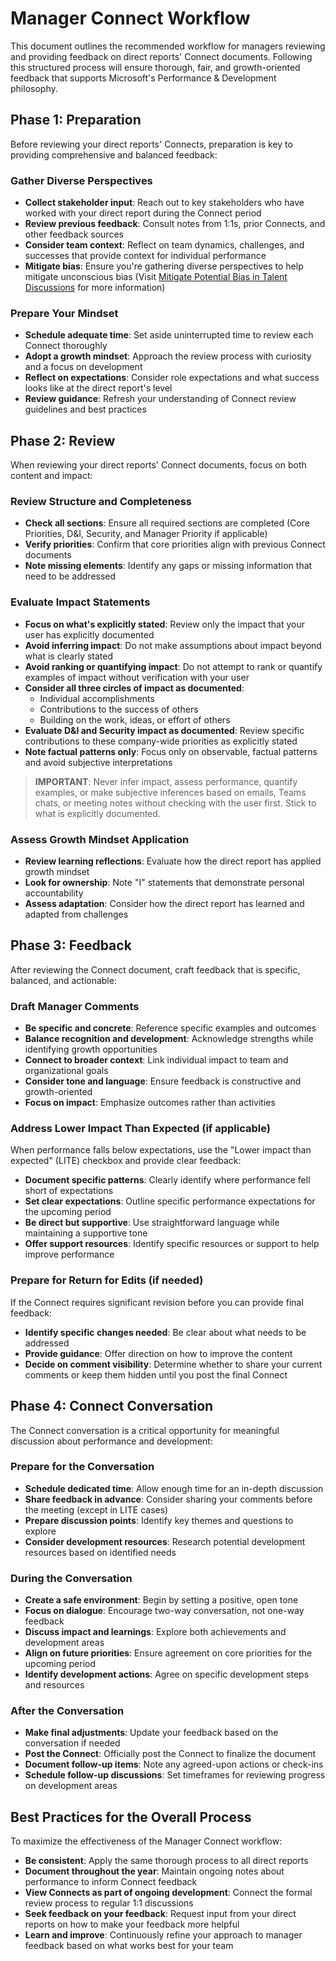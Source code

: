 # Manager Connect Workflow

This document outlines the recommended workflow for managers reviewing and providing feedback on direct reports' Connect documents. Following this structured process will ensure thorough, fair, and growth-oriented feedback that supports Microsoft's Performance & Development philosophy.

## Phase 1: Preparation

Before reviewing your direct reports' Connects, preparation is key to providing comprehensive and balanced feedback:

### Gather Diverse Perspectives

- **Collect stakeholder input**: Reach out to key stakeholders who have worked with your direct report during the Connect period
- **Review previous feedback**: Consult notes from 1:1s, prior Connects, and other feedback sources
- **Consider team context**: Reflect on team dynamics, challenges, and successes that provide context for individual performance
- **Mitigate bias**: Ensure you're gathering diverse perspectives to help mitigate unconscious bias (Visit [Mitigate Potential Bias in Talent Discussions](https://microsoft.sharepoint.com) for more information)

### Prepare Your Mindset

- **Schedule adequate time**: Set aside uninterrupted time to review each Connect thoroughly
- **Adopt a growth mindset**: Approach the review process with curiosity and a focus on development
- **Reflect on expectations**: Consider role expectations and what success looks like at the direct report's level
- **Review guidance**: Refresh your understanding of Connect review guidelines and best practices

## Phase 2: Review

When reviewing your direct reports' Connect documents, focus on both content and impact:

### Review Structure and Completeness

- **Check all sections**: Ensure all required sections are completed (Core Priorities, D&I, Security, and Manager Priority if applicable)
- **Verify priorities**: Confirm that core priorities align with previous Connect documents
- **Note missing elements**: Identify any gaps or missing information that need to be addressed

### Evaluate Impact Statements

- **Focus on what's explicitly stated**: Review only the impact that your user has explicitly documented
- **Avoid inferring impact**: Do not make assumptions about impact beyond what is clearly stated
- **Avoid ranking or quantifying impact**: Do not attempt to rank or quantify examples of impact without verification with your user
- **Consider all three circles of impact as documented**: 
  - Individual accomplishments
  - Contributions to the success of others
  - Building on the work, ideas, or effort of others
- **Evaluate D&I and Security impact as documented**: Review specific contributions to these company-wide priorities as explicitly stated
- **Note factual patterns only**: Focus only on observable, factual patterns and avoid subjective interpretations

> **IMPORTANT**: Never infer impact, assess performance, quantify examples, or make subjective inferences based on emails, Teams chats, or meeting notes without checking with the user first. Stick to what is explicitly documented.

### Assess Growth Mindset Application

- **Review learning reflections**: Evaluate how the direct report has applied growth mindset
- **Look for ownership**: Note "I" statements that demonstrate personal accountability
- **Assess adaptation**: Consider how the direct report has learned and adapted from challenges

## Phase 3: Feedback

After reviewing the Connect document, craft feedback that is specific, balanced, and actionable:

### Draft Manager Comments

- **Be specific and concrete**: Reference specific examples and outcomes
- **Balance recognition and development**: Acknowledge strengths while identifying growth opportunities
- **Connect to broader context**: Link individual impact to team and organizational goals
- **Consider tone and language**: Ensure feedback is constructive and growth-oriented
- **Focus on impact**: Emphasize outcomes rather than activities

### Address Lower Impact Than Expected (if applicable)

When performance falls below expectations, use the "Lower impact than expected" (LITE) checkbox and provide clear feedback:

- **Document specific patterns**: Clearly identify where performance fell short of expectations
- **Set clear expectations**: Outline specific performance expectations for the upcoming period
- **Be direct but supportive**: Use straightforward language while maintaining a supportive tone
- **Offer support resources**: Identify specific resources or support to help improve performance

### Prepare for Return for Edits (if needed)

If the Connect requires significant revision before you can provide final feedback:

- **Identify specific changes needed**: Be clear about what needs to be addressed
- **Provide guidance**: Offer direction on how to improve the content
- **Decide on comment visibility**: Determine whether to share your current comments or keep them hidden until you post the final Connect

## Phase 4: Connect Conversation

The Connect conversation is a critical opportunity for meaningful discussion about performance and development:

### Prepare for the Conversation

- **Schedule dedicated time**: Allow enough time for an in-depth discussion
- **Share feedback in advance**: Consider sharing your comments before the meeting (except in LITE cases)
- **Prepare discussion points**: Identify key themes and questions to explore
- **Consider development resources**: Research potential development resources based on identified needs

### During the Conversation

- **Create a safe environment**: Begin by setting a positive, open tone
- **Focus on dialogue**: Encourage two-way conversation, not one-way feedback
- **Discuss impact and learnings**: Explore both achievements and development areas
- **Align on future priorities**: Ensure agreement on core priorities for the upcoming period
- **Identify development actions**: Agree on specific development steps and resources

### After the Conversation

- **Make final adjustments**: Update your feedback based on the conversation if needed
- **Post the Connect**: Officially post the Connect to finalize the document
- **Document follow-up items**: Note any agreed-upon actions or check-ins
- **Schedule follow-up discussions**: Set timeframes for reviewing progress on development areas

## Best Practices for the Overall Process

To maximize the effectiveness of the Manager Connect workflow:

- **Be consistent**: Apply the same thorough process to all direct reports
- **Document throughout the year**: Maintain ongoing notes about performance to inform Connect feedback
- **View Connects as part of ongoing development**: Connect the formal review process to regular 1:1 discussions
- **Seek feedback on your feedback**: Request input from your direct reports on how to make your feedback more helpful
- **Learn and improve**: Continuously refine your approach to manager feedback based on what works best for your team
